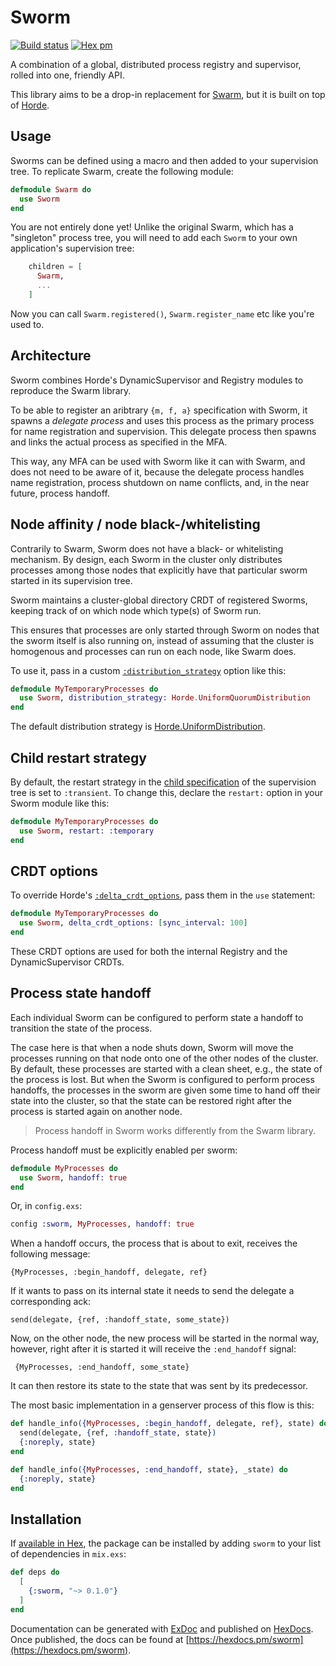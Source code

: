 # Sworm

[![Build status](https://github.com/arjan/sworm/actions/workflows/test.yml/badge.svg)](https://github.com/arjan/sworm/actions/workflows/test.yml)
[![Hex pm](https://img.shields.io/hexpm/v/sworm.svg?style=flat)](https://hex.pm/packages/sworm)

A combination of a global, distributed process registry and
supervisor, rolled into one, friendly API.

This library aims to be a drop-in replacement for
[Swarm](https://github.com/bitwalker/swarm), but it is built on top of
[Horde](https://github.com/derekkraan/horde).

## Usage

Sworms can be defined using a macro and then added to your supervision
tree. To replicate Swarm, create the following module:

```elixir
defmodule Swarm do
  use Sworm
end
```

You are not entirely done yet! Unlike the original Swarm, which has a
"singleton" process tree, you will need to add each `Sworm` to your
own application's supervision tree:

```elixir
    children = [
      Swarm,
      ...
    ]
```

Now you can call `Swarm.registered()`, `Swarm.register_name` etc like you're used to.

## Architecture

Sworm combines Horde's DynamicSupervisor and Registry modules to
reproduce the Swarm library.

To be able to register an aribtrary `{m, f, a}` specification with
Sworm, it spawns a _delegate process_ and uses this process as the
primary process for name registration and supervision. This delegate
process then spawns and links the actual process as specified in the
MFA.

This way, any MFA can be used with Sworm like it can with Swarm, and
does not need to be aware of it, because the delegate process handles
name registration, process shutdown on name conflicts, and, in the
near future, process handoff.

## Node affinity / node black-/whitelisting

Contrarily to Swarm, Sworm does not have a black- or whitelisting
mechanism. By design, each Sworm in the cluster only distributes
processes among those nodes that explicitly have that particular sworm
started in its supervision tree.

Sworm maintains a cluster-global directory CRDT of registered Sworms,
keeping track of on which node which type(s) of Sworm run.

This ensures that processes are only started through Sworm on nodes
that the sworm itself is also running on, instead of assuming that the
cluster is homogenous and processes can run on each node, like Swarm
does.

To use it, pass in a custom [`:distribution_strategy`][dist] option like this:

```elixir
defmodule MyTemporaryProcesses do
  use Sworm, distribution_strategy: Horde.UniformQuorumDistribution
end
```

The default distribution strategy is [Horde.UniformDistribution][dist_horde].

[dist]: https://hexdocs.pm/horde/Horde.DistributionStrategy.html#t:t/0
[dist_horde]: https://hexdocs.pm/horde/Horde.UniformDistribution.html

## Child restart strategy

By default, the restart strategy in the [child
specification][childspec] of the supervision tree is set to
`:transient`. To change this, declare the `restart:` option in your
Sworm module like this:

```elixir
defmodule MyTemporaryProcesses do
  use Sworm, restart: :temporary
end
```

[childspec]: https://hexdocs.pm/elixir/Supervisor.html#module-child-specification

## CRDT options

To override Horde's [`:delta_crdt_options`][crdt], pass them in the `use` statement:

```elixir
defmodule MyTemporaryProcesses do
  use Sworm, delta_crdt_options: [sync_interval: 100]
end
```

These CRDT options are used for both the internal Registry and the DynamicSupervisor CRDTs.

[crdt]: https://hexdocs.pm/delta_crdt/0.6.4/DeltaCrdt.html#t:crdt_option/0

## Process state handoff

Each individual Sworm can be configured to perform state a handoff to
transition the state of the process.

The case here is that when a node shuts down, Sworm will move the
processes running on that node onto one of the other nodes of the
cluster. By default, these processes are started with a clean sheet,
e.g., the state of the process is lost. But when the Sworm is
configured to perform process handoffs, the processes in the sworm are
given some time to hand off their state into the cluster, so that the
state can be restored right after the process is started again on
another node.

> Process handoff in Sworm works differently from the Swarm library.

Process handoff must be explicitly enabled per sworm:

```elixir
defmodule MyProcesses do
  use Sworm, handoff: true
end
```

Or, in `config.exs`:

```elixir
config :sworm, MyProcesses, handoff: true
```

When a handoff occurs, the process that is about to exit, receives the
following message:

    {MyProcesses, :begin_handoff, delegate, ref}

If it wants to pass on its internal state it needs to send the
delegate a corresponding ack:

    send(delegate, {ref, :handoff_state, some_state})

Now, on the other node, the new process will be started in the normal
way, however, right after it is started it will receive the
`:end_handoff` signal:

     {MyProcesses, :end_handoff, some_state}

It can then restore its state to the state that was sent by its
predecessor.

The most basic implementation in a genserver process of this flow is this:

```elixir
def handle_info({MyProcesses, :begin_handoff, delegate, ref}, state) do
  send(delegate, {ref, :handoff_state, state})
  {:noreply, state}
end

def handle_info({MyProcesses, :end_handoff, state}, _state) do
  {:noreply, state}
end
```

## Installation

If [available in Hex](https://hex.pm/docs/publish), the package can be installed
by adding `sworm` to your list of dependencies in `mix.exs`:

```elixir
def deps do
  [
    {:sworm, "~> 0.1.0"}
  ]
end
```

Documentation can be generated with [ExDoc](https://github.com/elixir-lang/ex_doc)
and published on [HexDocs](https://hexdocs.pm). Once published, the docs can
be found at [https://hexdocs.pm/sworm](https://hexdocs.pm/sworm).
